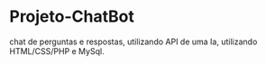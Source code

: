 # Projeto-ChatBot
chat de perguntas e respostas, utilizando API de uma Ia, utilizando HTML/CSS/PHP e MySql.

